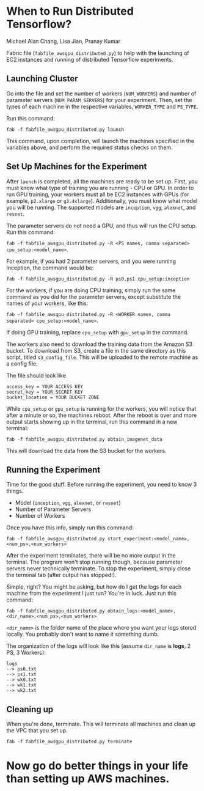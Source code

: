 # When to Run Distributed Tensorflow?
Michael Alan Chang, Lisa Jian, Pranay Kumar

Fabric file (`fabfile_awsgpu_distributed.py`) to help with the launching of EC2 instances and running of distributed Tensorflow experiments.

## Launching Cluster

Go into the file and set the number of workers (`NUM_WORKERS`) and number of parameter servers (`NUM_PARAM_SERVERS`) for your experiment. Then, set the types of each machine in the respective variables, `WORKER_TYPE` and `PS_TYPE`.

Run this command: 

`fab -f fabfile_awsgpu_distributed.py launch`

This command, upon completion, will launch the machines specified in the variables above, and perform the required status checks on them.

## Set Up Machines for the Experiment

After `launch` is completed, all the machines are ready to be set up. First, you must know what type of training you are running - CPU or GPU. In order to run GPU training, your workers must all be EC2 instances with GPUs (for example, `p2.xlarge` or `g3.4xlarge`). Additionally, you must know what model you will be running. The supported models are `inception`, `vgg`, `alexnet`, and `resnet`.

The parameter servers do not need a GPU, and thus will run the CPU setup. Run this command:

`fab -f fabfile_awsgpu_distributed.py -R <PS names, comma separated> cpu_setup:<model_name>`.

For example, if you had 2 parameter servers, and you were running Inception, the command would be:

`fab -f fabfile_awsgpu_distributed.py -R ps0,ps1 cpu_setup:inception`

For the workers, if you are doing CPU training, simply run the same command as you did for the parameter servers, except substitute the names of your workers, like this:

`fab -f fabfile_awsgpu_distributed.py -R <WORKER names, comma separated> cpu_setup:<model_name>`.

If doing GPU training, replace `cpu_setup` with `gpu_setup` in the command.

The workers also need to download the training data from the Amazon S3 bucket. To download from S3, create a file in the same directory as this script, titled `s3_config_file`. This will be uploaded to the remote machine as a config file.

The file should look like
```
access_key = YOUR ACCESS KEY
secret_key = YOUR SECRET KEY
bucket_location = YOUR BUCKET ZONE
```

While `cpu_setup` or `gpu_setup` is running for the workers, you will notice that after a minute or so, the machines reboot. After the reboot is over and more output starts showing up in the terminal, run this command in a new terminal:

`fab -f fabfile_awsgpu_distributed.py obtain_imagenet_data`

This will download the data from the S3 bucket for the workers.

## Running the Experiment

Time for the good stuff. Before running the experiment, you need to know 3 things.

- Model (`inception`, `vgg`, `alexnet`, or `resnet`) 
- Number of Parameter Servers
- Number of Workers

Once you have this info, simply run this command:

`fab -f fabfile_awsgpu_distributed.py start_experiment:<model_name>,<num_ps>,<num_workers>`

After the experiment terminates, there will be no more output in the terminal. The program won't stop running though, because parameter servers never technically terminate. To stop the experiment, simply close the terminal tab (after output has stopped!).

Simple, right? You might be asking, but how do I get the logs for each machine from the experiment I just run? You're in luck. Just run this command:

`fab -f fabfile_awsgpu_distributed.py obtain_logs:<model_name>,<dir_name>,<num_ps>,<num_workers>`

`<dir_name>` is the folder name of the place where you want your logs stored locally. You probably don't want to name it something dumb.

The organization of the logs will look like this (assume `dir_name` is **logs**, 2 PS, 3 Workers):

```
logs
--> ps0.txt
--> ps1.txt
--> wk0.txt
--> wk1.txt
--> wk2.txt
```

## Cleaning up

When you're done, terminate. This will terminate all machines and clean up the VPC that you set up.

`fab -f fabfile_awsgpu_distributed.py terminate`

# Now go do better things in your life than setting up AWS machines.

